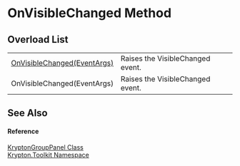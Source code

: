 # OnVisibleChanged Method


## Overload List
<table>
<tr>
<td><a href="dde97dac-2042-ae93-af95-110f5ac0235d.md">OnVisibleChanged(EventArgs)</a></td>
<td>Raises the VisibleChanged event.</td></tr>
<tr>
<td>OnVisibleChanged(EventArgs)</td>
<td>Raises the VisibleChanged event.</td></tr>
</table>

## See Also


#### Reference
<a href="70824414-2ab5-633e-5d48-8e3c9339230f.md">KryptonGroupPanel Class</a>  
<a href="79d2eac2-21f4-54ff-7552-b20c33c30600.md">Krypton.Toolkit Namespace</a>  
